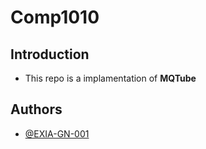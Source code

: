# Comp1010 
## Introduction
- This repo is a implamentation of **MQTube**


## Authors 
- [@EXIA-GN-001](https://github.com/EXIA-GN-001)
